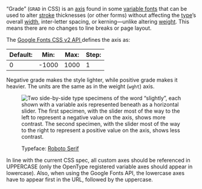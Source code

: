 
“Grade” (`GRAD` in CSS) is an [axis](/glossary/axis_in_variable_fonts) found in some [variable fonts](/glossary/variable_fonts) that can be used to alter [stroke](/glossary/stroke) thicknesses (or other forms) without affecting the [type](/glossary/type)’s overall [width](/glossary/width), inter-letter spacing, or kerning—unlike altering [weight](/glossary/weight). This means there are no changes to line breaks or page layout.

The [Google Fonts CSS v2 API ](https://developers.google.com/fonts/docs/css2) defines the axis as:

| Default: | Min: | Max: | Step: |
| --- | --- | --- | --- |
| 0 | -1000 | 1000 | 1 |

Negative grade makes the style lighter, while positive grade makes it heavier. The units are the same as in the weight (`wght`) axis.

<figure>

![Two side-by-side type specimens of the word “slightly”, each shown with a variable axis represented beneath as a horizontal slider. The first specimen, with the slider most of the way to the left to represent a negative value on the axis, shows more contrast. The second specimen, with the slider most of the way to the right to represent a positive value on the axis, shows less contrast.](images/thumbnail.svg)

<figcaption>Typeface: <a href="https://fonts.google.com/specimen/Roboto+Serif">Roboto Serif</a></figcaption>

</figure>

In line with the current CSS spec, all custom axes should be referenced in UPPERCASE (only the OpenType registered variable axes should appear in lowercase). Also, when using the Google Fonts API, the lowercase axes have to appear first in the URL, followed by the uppercase.
